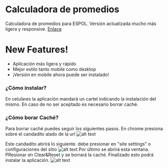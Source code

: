 # Calculadora de promedios

Calculadora de promedios para ESPOL. Versión actualizada mucho más ligera y responsive. [Enlace]

# New Features!
  - Aplicación más ligera y rápido
  - Mejor estilo tanto mobile como desktop
  - ¡Versión en mobile ahora puede ser instalado!

### ¿Cómo instalar?
En celulares la aplicación mandará un cartel indicando la instalación del mismo. En caso de no ser aceptado es necesario borrar caché. 

### ¿Cómo borar Caché?
Para borrar caché puedes seguir los siguientes pasos. En chrome presiona sobre el candadito alado de la url
    ![alt text](https://i.imgur.com/DvSq0wk.jpg) 
    
Este candadito abrirá lo siguiente. debe presionar en "site settings" o configuraciones del sitio
    ![alt text](https://i.imgur.com/vdTFIlM.jpg)
Por último se abrirá esta ventana. PResionar en Clear&Reset y  se borrará la caché. Finalizado esto podrá instalar la aplicación.
    ![alt text](https://i.imgur.com/JPvEcZR.jpg)

   [Enlace]: <https://promedioespol.herokuapp.com>
